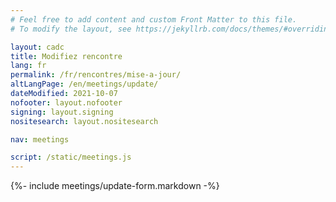 ```yaml
---
# Feel free to add content and custom Front Matter to this file.
# To modify the layout, see https://jekyllrb.com/docs/themes/#overriding-theme-defaults

layout: cadc
title: Modifiez rencontre
lang: fr
permalink: /fr/rencontres/mise-a-jour/
altLangPage: /en/meetings/update/
dateModified: 2021-10-07
nofooter: layout.nofooter
signing: layout.signing
nositesearch: layout.nositesearch

nav: meetings

script: /static/meetings.js
---
```


{%- include meetings/update-form.markdown -%}
